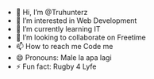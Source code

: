 - 👋 Hi, I’m @Truhunterz
- 👀 I’m interested in Web Development
- 🌱 I’m currently learning IT
- 💞️ I’m looking to collaborate on Freetime
- 📫 How to reach me Code me
- 😄 Pronouns: Male la apa lagi
- ⚡ Fun fact: Rugby 4 Lyfe
